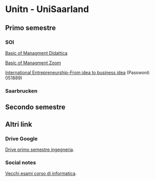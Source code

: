 # Unitn - UniSaarland

## Primo semestre


### SOI

[Basic of Managment Didattica](https://didatticaonline.unitn.it/dol/course/view.php?id=27645)

[Basic of Managment Zoom](https://unitn.zoom.us/j/89641740909?pwd=TDlVMTFiZkpFczE4Z0lrN0k0aWdNUT09#success)


[International Entrepreneurship-From idea to business idea](https://unitn.zoom.us/j/95117441017) (Password: 051889) 

### Saarbrucken




## Secondo semestre


## Altri link

### Drive Google
[Drive primo semestre ingegneria](http://bit.ly/drive-folder).


### Social notes
[Vecchi esami corso di informatica](https://socialnotes.eu).

